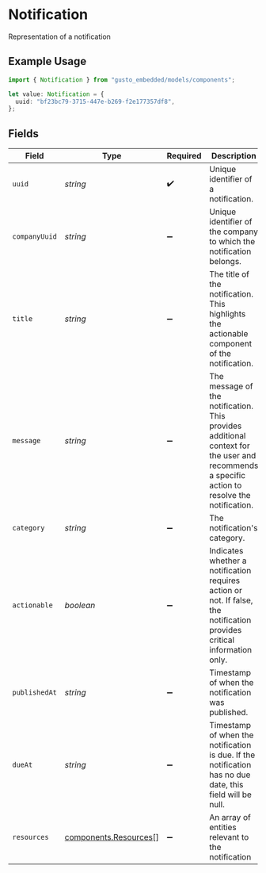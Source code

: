 # Notification

Representation of a notification

## Example Usage

```typescript
import { Notification } from "gusto_embedded/models/components";

let value: Notification = {
  uuid: "bf23bc79-3715-447e-b269-f2e177357df8",
};
```

## Fields

| Field                                                                                                                                        | Type                                                                                                                                         | Required                                                                                                                                     | Description                                                                                                                                  |
| -------------------------------------------------------------------------------------------------------------------------------------------- | -------------------------------------------------------------------------------------------------------------------------------------------- | -------------------------------------------------------------------------------------------------------------------------------------------- | -------------------------------------------------------------------------------------------------------------------------------------------- |
| `uuid`                                                                                                                                       | *string*                                                                                                                                     | :heavy_check_mark:                                                                                                                           | Unique identifier of a notification.                                                                                                         |
| `companyUuid`                                                                                                                                | *string*                                                                                                                                     | :heavy_minus_sign:                                                                                                                           | Unique identifier of the company to which the notification belongs.                                                                          |
| `title`                                                                                                                                      | *string*                                                                                                                                     | :heavy_minus_sign:                                                                                                                           | The title of the notification. This highlights the actionable component of the notification.                                                 |
| `message`                                                                                                                                    | *string*                                                                                                                                     | :heavy_minus_sign:                                                                                                                           | The message of the notification. This provides additional context for the user and recommends a specific action to resolve the notification. |
| `category`                                                                                                                                   | *string*                                                                                                                                     | :heavy_minus_sign:                                                                                                                           | The notification's category.                                                                                                                 |
| `actionable`                                                                                                                                 | *boolean*                                                                                                                                    | :heavy_minus_sign:                                                                                                                           | Indicates whether a notification requires action or not. If false, the notification provides critical information only.                      |
| `publishedAt`                                                                                                                                | *string*                                                                                                                                     | :heavy_minus_sign:                                                                                                                           | Timestamp of when the notification was published.                                                                                            |
| `dueAt`                                                                                                                                      | *string*                                                                                                                                     | :heavy_minus_sign:                                                                                                                           | Timestamp of when the notification is due. If the notification has no due date, this field will be null.                                     |
| `resources`                                                                                                                                  | [components.Resources](../../models/components/resources.md)[]                                                                               | :heavy_minus_sign:                                                                                                                           | An array of entities relevant to the notification                                                                                            |